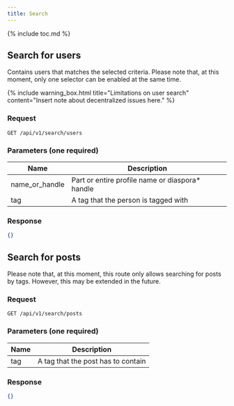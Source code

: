 ```yaml
---
title: Search
---
```


{% include toc.md %}

## Search for users

Contains users that matches the selected criteria. Please note that, at this moment, only one selector can be enabled at the same time.

{% include warning_box.html
   title="Limitations on user search"
   content="Insert note about decentralized issues here."
%}

### Request

~~~
GET /api/v1/search/users
~~~

### Parameters (one required)

| Name           | Description                                      |
| -------------- | ------------------------------------------------ |
| name_or_handle | Part or entire profile name or diaspora\* handle |
| tag            | A tag that the person is tagged with             |

### Response

~~~json
{}
~~~

## Search for posts

Please note that, at this moment, this route only allows searching for posts by tags. However, this may be extended in the future.

### Request

~~~
GET /api/v1/search/posts
~~~

### Parameters (one required)

| Name | Description                        |
| ---- | ---------------------------------- |
| tag  | A tag that the post has to contain |

### Response

~~~json
{}
~~~
